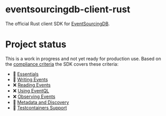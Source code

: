 # eventsourcingdb-client-rust

The official Rust client SDK for [EventSourcingDB](https://www.eventsourcingdb.io/).

# Project status

This is a work in progress and not yet ready for production use.
Based on the [compliance criteria](https://docs.eventsourcingdb.io/client-sdks/compliance-criteria/) the SDK covers these criteria:

- 🚀 [Essentials](https://docs.eventsourcingdb.io/client-sdks/compliance-criteria/#essentials)
- 🚀 [Writing Events](https://docs.eventsourcingdb.io/client-sdks/compliance-criteria/#writing-events)
- ❌ [Reading Events](https://docs.eventsourcingdb.io/client-sdks/compliance-criteria/#reading-events)
- ❌ [Using EventQL](https://docs.eventsourcingdb.io/client-sdks/compliance-criteria/#using-eventql)
- ❌ [Observing Events](https://docs.eventsourcingdb.io/client-sdks/compliance-criteria/#observing-events)
- 🚀 [Metadata and Discovery](https://docs.eventsourcingdb.io/client-sdks/compliance-criteria/#metadata-and-discovery)
- 🚀 [Testcontainers Support](https://docs.eventsourcingdb.io/client-sdks/compliance-criteria/#testcontainers-support)
